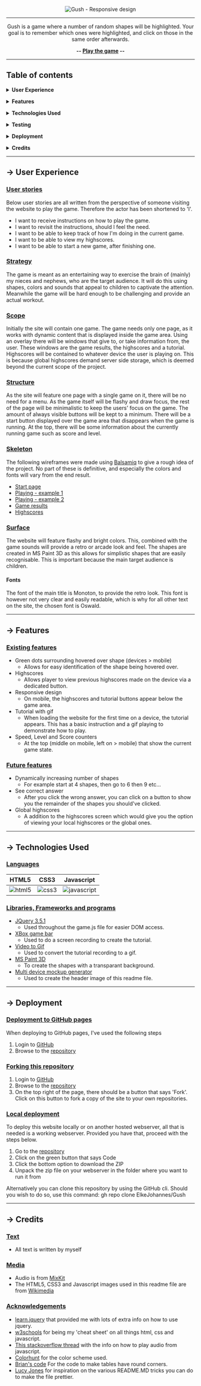 <div align="center">

![Gush - Responsive design](assets/screenshots/responsive-mockup.png)

---

Gush is a game where a number of random shapes will be highlighted. Your goal is to remember which ones were highlighted, and click on those in the same order afterwards.

**-- [Play the game](https://elkejohannes.github.io/Gush/) --**

</div>

---

## Table of contents

**<details><summary>User Experience</summary>**
  - [User stories](#user-stories)
  - [Strategy](#strategy)
  - [Scope](#scope)
  - [Structure](#structure)
  - [Skeleton](#skeleton)
  - [Surface](#surface)
</details>

**<details><summary>Features</summary>**
  - [Existing features](#existing-features)
  - [Future features](#future-features)
</details>

**<details><summary>Technologies Used</summary>**
  - [Languages](#languages)
  - [Libraries, Frameworks and programs](#Libraries,-Frameworks-and-programs)
</details>

**<details><summary>Testing</summary>**
  - [Test documentation](https://github.com/ElkeJohannes/Gush/blob/master/TESTING.md)
</details>

**<details><summary>Deployment</summary>**
  - [Deployment to GitHub pages](#deployment-to-github-pages)
  - [Forking this repository](#forking-this-repository)
  - [Local deployment](#local-deployment)
</details>

**<details><summary>Credits</summary>**
  - [Text](#text)
  - [Media](#media)
  - [Acknowledgements](#acknowledgements)
</details>

---

## &rarr; **User Experience**

### **<ins>User stories</ins>**
Below user stories are all written from the perspective of someone visiting the website to play the game. Therefore the actor has been shortened to 'I'.
- I want to receive instructions on how to play the game.
- I want to revisit the instructions, should I feel the need. 
- I want to be able to keep track of how I'm doing in the current game.
- I want to be able to view my highscores.
- I want to be able to start a new game, after finishing one.

### **<ins>Strategy</ins>**
The game is meant as an entertaining way to exercise the brain of (mainly) my nieces and nephews, who are the target audience. It will do this using shapes, colors and sounds that appeal to children to captivate the attention. Meanwhile the game will be hard enough to be challenging and provide an actual workout. 

### **<ins>Scope</ins>**
Initially the site will contain one game. The game needs only one page, as it works with dynamic content that is displayed inside the game area. Using an overlay there will be windows that give to, or take information from, the user. These windows are the game results, the highscores and a tutorial. Highscores will be contained to whatever device the user is playing on. This is because global highscores demand server side storage, which is deemed beyond the current scope of the project. 

### **<ins>Structure</ins>**
As the site will feature one page with a single game on it, there will be no need for a menu. As the game itself will be flashy and draw focus, the rest of the page will be minimalistic to keep the users' focus on the game. The amount of always visible buttons will be kept to a minimum. There will be a start button displayed over the game area that disappears when the game is running. At the top, there will be some information about the currently running game such as score and level. 

### **<ins>Skeleton</ins>**
The following wireframes were made using [Balsamiq](https://balsamiq.com/) to give a rough idea of the project. No part of these is definitive, and especially the colors and fonts will vary from the end result. 
- [Start page](assets/wireframes/start.png)
- [Playing - example 1](assets/wireframes/playing1.png)
- [Playing - example 2](assets/wireframes/playing2.png)
- [Game results](assets/wireframes/game-results.png)
- [Highscores](assets/wireframes/highscores.png)

### **<ins>Surface</ins>**
The website will feature flashy and bright colors. This, combined with the game sounds will provide a retro or arcade look and feel. The shapes are created in MS Paint 3D as this allows for simplistic shapes that are easily recognisable. This is important because the main target audience is children. 

#### **Fonts**
The font of the main title is Monoton, to provide the retro look. This font is however not very clear and easily readable, which is why for all other text on the site, the chosen font is Oswald.

---

## &rarr; **Features**

### **<ins>Existing features</ins>**
  - Green dots surrounding hovered over shape (devices > mobile)
    * Allows for easy identification of the shape being hovered over.
  - Highscores
    * Allows player to view previous highscores made on the device via a dedicated button.
  - Responsive design
    * On mobile, the highscores and tutorial buttons appear below the game area. 
  - Tutorial with gif
    * When loading the website for the first time on a device, the tutorial appears. This has a basic instruction and a gif playing to demonstrate how to play. 
  - Speed, Level and Score counters
    * At the top (middle on mobile, left on > mobile) that show the current game state.

### **<ins>Future features</ins>**
  - Dynamically increasing number of shapes
    * For example start at 4 shapes, then go to 6 then 9 etc...
  - See correct answer
    * After you click the wrong answer, you can click on a button to show you the remainder of the shapes you should've clicked.
  - Global highscores
    * A addition to the highscores screen which would give you the option of viewing your local highscores or the global ones.

---

## &rarr; **Technologies Used**
### **<ins>Languages</ins>**

| <div align="center">HTML5</div> | <div align="center">CSS3</div> | <div align="center">Javascript</div> |
|-|-|-|
| ![html5](assets/images/html5.png) | ![css3](assets/images/css3.png) | ![javascript](assets/images/javascript.png) |


### **<ins>Libraries, Frameworks and programs</ins>**
- [JQuery 3.5.1](https://jquery.com/)
  * Used throughout the game.js file for easier DOM access.
- [XBox game bar](https://www.microsoft.com/en-us/p/xbox-game-bar/9nzkpstsnw4p?activetab=pivot:overviewtab)
  * Used to do a screen recording to create the tutorial.
- [Video to Gif](https://hnet.com/video-to-gif/)
  * Used to convert the tutorial recording to a gif.
- [MS Paint 3D](https://www.microsoft.com/en-us/p/paint-3d/9nblggh5fv99?activetab=pivot:overviewtab)
  * To create the shapes with a transparant background.
- [Multi device mockup generator](http://techsini.com/multi-mockup/index.php)
  * Used to create the header image of this readme file.

---

## &rarr; **Deployment** 
### **<ins>Deployment to GitHub pages</ins>**
When deploying to GitHub pages, I've used the following steps
1. Login to [GitHub](https://github.com)
2. Browse to the [repository](https://github.com/ElkeJohannes/Gush)

### **<ins>Forking this repository</ins>**
1. Login to [GitHub](https://github.com)
2. Browse to the [repository](https://github.com/ElkeJohannes/Gush)
3. On the top right of the page, there should be a button that says 'Fork'. Click on this button to fork a copy of the site to your own repositories. 

### **<ins>Local deployment</ins>**
To deploy this website locally or on another hosted webserver, all that is needed is a working webserver. Provided you have that, proceed with the steps below.
1. Go to the [repository](https://github.com/ElkeJohannes/Gush)
2. Click on the green button that says Code
3. Click the bottom option to download the ZIP
4. Unpack the zip file on your webserver in the folder where you want to run it from

Alternatively you can clone this repository by using the GitHub cli. Should you wish to do so, use this command: gh repo clone ElkeJohannes/Gush

---

## &rarr; **Credits**

### **<ins>Text</ins>**
* All text is written by myself

### **<ins>Media</ins>**
* Audio is from [MixKit](https://mixkit.co/free-sound-effects/game/)
* The HTML5, CSS3 and Javascript images used in this readme file are from [Wikimedia](https://commons.wikimedia.org/wiki/Main_Page)

### **<ins>Acknowledgements</ins>**
* [learn.jquery](https://learn.jquery.com/) that provided me with lots of extra info on how to use jquery.
* [w3schools](https://wwww.w3schools.com) for being my 'cheat sheet' on all things html, css and javascript.
* [This stackoverflow thread](https://stackoverflow.com/questions/9419263/how-to-play-audio) with the info on how to play audio from javascript.
* [Colorhunt](https://colorhunt.co) for the color scheme used.
* [Brian's code](https://brianscode.com/html-table-rounded-corners-example/) For the code to make tables have round corners.
* [Lucy Jones](https://github.com/Lucyjpjones/lj-fscr) for inspiration on the various README.MD tricks you can do to make the file prettier.
